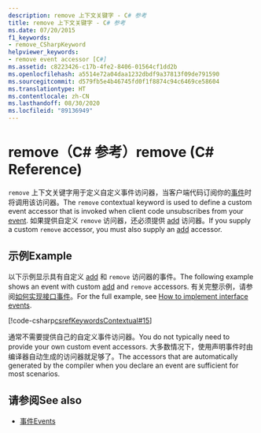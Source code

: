 ```yaml
---
description: remove 上下文关键字 - C# 参考
title: remove 上下文关键字 - C# 参考
ms.date: 07/20/2015
f1_keywords:
- remove_CSharpKeyword
helpviewer_keywords:
- remove event accessor [C#]
ms.assetid: c8223426-c17b-4fe2-8406-01564cf1dd2b
ms.openlocfilehash: a5514e72a04daa1232dbdf9a37813f09de791590
ms.sourcegitcommit: d579fb5e4b46745fd0f1f8874c94c6469ce58604
ms.translationtype: HT
ms.contentlocale: zh-CN
ms.lasthandoff: 08/30/2020
ms.locfileid: "89136949"
---
```

# <a name="remove-c-reference"></a><span data-ttu-id="88e9d-103">remove（C# 参考）</span><span class="sxs-lookup"><span data-stu-id="88e9d-103">remove (C# Reference)</span></span>

<span data-ttu-id="88e9d-104">`remove` 上下文关键字用于定义自定义事件访问器，当客户端代码订阅你的[事件](event.md)时将调用该访问器。</span><span class="sxs-lookup"><span data-stu-id="88e9d-104">The `remove` contextual keyword is used to define a custom event accessor that is invoked when client code unsubscribes from your [event](event.md).</span></span> <span data-ttu-id="88e9d-105">如果提供自定义 `remove` 访问器，还必须提供 [add](add.md) 访问器。</span><span class="sxs-lookup"><span data-stu-id="88e9d-105">If you supply a custom `remove` accessor, you must also supply an [add](add.md) accessor.</span></span>

## <a name="example"></a><span data-ttu-id="88e9d-106">示例</span><span class="sxs-lookup"><span data-stu-id="88e9d-106">Example</span></span>

<span data-ttu-id="88e9d-107">以下示例显示具有自定义 [add](add.md) 和 `remove` 访问器的事件。</span><span class="sxs-lookup"><span data-stu-id="88e9d-107">The following example shows an event with custom [add](add.md) and `remove` accessors.</span></span> <span data-ttu-id="88e9d-108">有关完整示例，请参阅[如何实现接口事件](../../programming-guide/events/how-to-implement-interface-events.md)。</span><span class="sxs-lookup"><span data-stu-id="88e9d-108">For the full example, see [How to implement interface events](../../programming-guide/events/how-to-implement-interface-events.md).</span></span>

 [!code-csharp[csrefKeywordsContextual#15](~/samples/snippets/csharp/VS_Snippets_VBCSharp/csrefKeywordsContextual/CS/csrefKeywordsContextual.cs#15)]

<span data-ttu-id="88e9d-109">通常不需要提供自己的自定义事件访问器。</span><span class="sxs-lookup"><span data-stu-id="88e9d-109">You do not typically need to provide your own custom event accessors.</span></span> <span data-ttu-id="88e9d-110">大多数情况下，使用声明事件时由编译器自动生成的访问器就足够了。</span><span class="sxs-lookup"><span data-stu-id="88e9d-110">The accessors that are automatically generated by the compiler when you declare an event are sufficient for most scenarios.</span></span>

## <a name="see-also"></a><span data-ttu-id="88e9d-111">请参阅</span><span class="sxs-lookup"><span data-stu-id="88e9d-111">See also</span></span>

- [<span data-ttu-id="88e9d-112">事件</span><span class="sxs-lookup"><span data-stu-id="88e9d-112">Events</span></span>](../../programming-guide/events/index.md)
